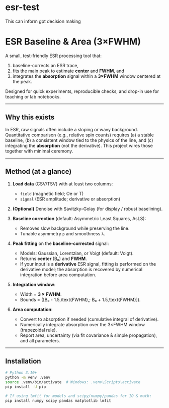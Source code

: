 # esr-test
This can inform gpt decision making
# ESR Baseline & Area (3×FWHM)

A small, test-friendly ESR processing tool that:

1) baseline-corrects an ESR trace,  
2) fits the main peak to estimate **center** and **FWHM**, and  
3) integrates the **absorption** signal within a **3×FWHM** window centered at the peak.

Designed for quick experiments, reproducible checks, and drop-in use for teaching or lab notebooks.

---

## Why this exists

In ESR, raw signals often include a sloping or wavy background. Quantitative comparison (e.g., relative spin counts) requires (a) a stable baseline, (b) a consistent window tied to the physics of the line, and (c) integrating the **absorption** (not the derivative). This project wires those together with minimal ceremony.

---

## Method (at a glance)

1. **Load data** (CSV/TSV) with at least two columns:
   - `field` (magnetic field; Oe or T)
   - `signal` (ESR amplitude; derivative or absorption)

2. **(Optional)** Denoise with Savitzky–Golay (for display / robust baselining).

3. **Baseline correction** (default: Asymmetric Least Squares, AsLS):
   - Removes slow background while preserving the line.
   - Tunable asymmetry `p` and smoothness `λ`.

4. **Peak fitting** on the **baseline-corrected** signal:
   - Models: Gaussian, Lorentzian, or Voigt (default: Voigt).
   - Returns **center** \(B₀\) and **FWHM**.
   - If your input is a **derivative** ESR signal, fitting is performed on the derivative model; the absorption is recovered by numerical integration before area computation.

5. **Integration window**:
   - Width = **3 × FWHM**.
   - Bounds = \([B₀ - 1.5\,\text{FWHM},\; B₀ + 1.5\,\text{FWHM}]\).

6. **Area computation**:
   - Convert to absorption if needed (cumulative integral of derivative).
   - Numerically integrate absorption over the 3×FWHM window (trapezoidal rule).
   - Report area, uncertainty (via fit covariance & simple propagation), and all parameters.

---

## Installation

```bash
# Python 3.10+
python -m venv .venv
source .venv/bin/activate  # Windows: .venv\Scripts\activate
pip install -U pip

# If using lmfit for models and scipy/numpy/pandas for IO & math:
pip install numpy scipy pandas matplotlib lmfit
